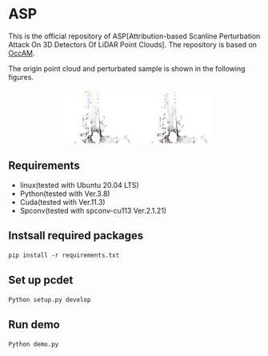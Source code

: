 # ASP

This is the official repository of ASP[Attribution-based Scanline Perturbation Attack On 3D Detectors Of LiDAR Point Clouds]. The repository is based on [OccAM](https://github.com/dschinagl/occam).

The origin point cloud and perturbated sample is shown in the following figures.
<center class="half">
<img src="figs/before_corrupt.png" width=150/>
<img src="figs/after_corrupt.png" width=150/>
</center>

##  Requirements

* linux(tested with Ubuntu 20.04 LTS)
* Python(tested with Ver.3.8)
* Cuda(tested with Ver.11.3)
* Spconv(tested with spconv-cu113 Ver.2.1.21)

## Instsall required packages
<code>pip install -r requirements.txt </code>

## Set up pcdet
<code>Python setup.py develop </code>

## Run demo
<code>Python demo.py </code>



